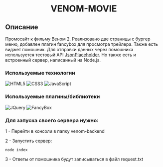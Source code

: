 <h1 align="center">VENOM-MOVIE</h1>

## Описание
Промосайт к фильму Веном 2. Реализовано две страницы с бургер меню, добавлен плагин 
fancybox для просмотра трейлера. Также есть виджет помошник.
Для отправки данных через помошника используется тестовый API [JsonPlaceholder](https://jsonplaceholder.typicode.com/posts).
Но также есть и встроенный сервер, написанный на Node.js.

### Используемые технологии
![HTML5](https://img.shields.io/badge/-HTML5-black?style=flat-square&logo=html5&logoColor=html)
![CSS3](https://img.shields.io/badge/-CSS3-black?style=flat-square&logo=css3&logoColor=css3)
![JavaScript](https://img.shields.io/badge/-JavaScript-black?style=flat-square&logo=javascript)

### Используемые плагины/библиотеки
![JQuery](https://img.shields.io/badge/-JQuery-black?style=flat-square&logo=jquery&logoColor=jquery)
![FancyBox](https://img.shields.io/badge/-FancyBox-black?style=flat-square&logo=fancybox&logoColor=fancybox)

### Для запуска своего сервера нужно:

1 - Перейти в консоли в папку venom-backend

2 - Запустить сервер:

```
node index
```

3 - Ответы от помошника будут записываться в файл request.txt
